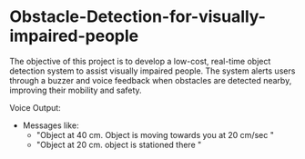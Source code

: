 # Obstacle-Detection-for-visually-impaired-people

The objective of this project is to develop a low-cost, real-time object detection system to assist visually impaired people. The system alerts users through a buzzer and voice feedback when obstacles are detected nearby, improving their mobility and safety.

Voice Output:
- Messages like:
  - "Object at 40 cm. Object is moving towards you at 20 cm/sec "
  - "Object at 20 cm. object is stationed there "
